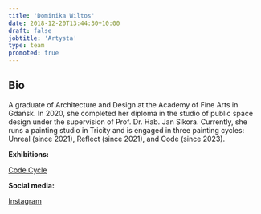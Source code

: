 ```yaml
---
title: 'Dominika Wiltos'
date: 2018-12-20T13:44:30+10:00
draft: false
jobtitle: 'Artysta'
type: team
promoted: true
---
```


## Bio

A graduate of Architecture and Design at the Academy of Fine Arts in Gdańsk. In 2020, she completed her diploma in the studio of public space design under the supervision of Prof. Dr. Hab. Jan Sikora. Currently, she runs a painting studio in Tricity and is engaged in three painting cycles: Unreal (since 2021), Reflect (since 2021), and Code (since 2023).

**Exhibitions:**

[Code Cycle](/wystawy/code-cycle)

**Social media:**

[Instagram](https://www.instagram.com/dominika.wiltos/)